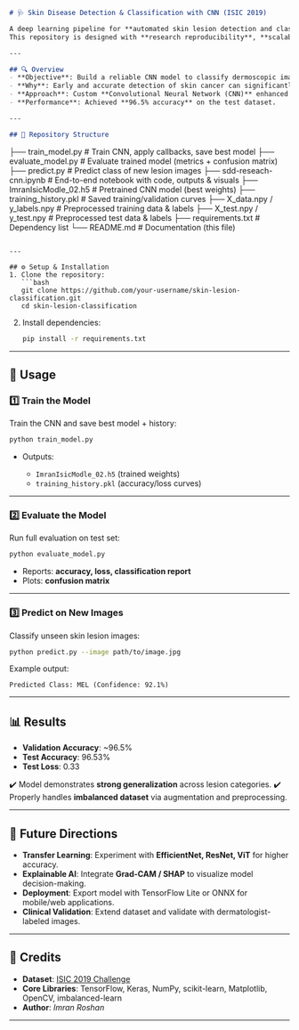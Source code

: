 

```markdown
# 🩺 Skin Disease Detection & Classification with CNN (ISIC 2019)

A deep learning pipeline for **automated skin lesion detection and classification** using the **ISIC 2019 dataset**.  
This repository is designed with **research reproducibility**, **scalability**, and **deployment readiness** in mind.  

---

## 🔍 Overview
- **Objective**: Build a reliable CNN model to classify dermoscopic images into **8 lesion categories**.  
- **Why**: Early and accurate detection of skin cancer can significantly improve patient outcomes.  
- **Approach**: Custom **Convolutional Neural Network (CNN)** enhanced with **Dropout**, **L2 Regularization**, and **callbacks** (EarlyStopping, ReduceLROnPlateau).  
- **Performance**: Achieved **96.5% accuracy** on the test dataset.  

---

## 📂 Repository Structure
```

├── train\_model.py             # Train CNN, apply callbacks, save best model
├── evaluate\_model.py          # Evaluate trained model (metrics + confusion matrix)
├── predict.py                 # Predict class of new lesion images
├── sdd-reseach-cnn.ipynb      # End-to-end notebook with code, outputs & visuals
├── ImranIsicModle\_02.h5       # Pretrained CNN model (best weights)
├── training\_history.pkl       # Saved training/validation curves
├── X\_data.npy / y\_labels.npy  # Preprocessed training data & labels
├── X\_test.npy / y\_test.npy    # Preprocessed test data & labels
├── requirements.txt           # Dependency list
└── README.md                  # Documentation (this file)

````

---

## ⚙️ Setup & Installation
1. Clone the repository:
   ```bash
   git clone https://github.com/your-username/skin-lesion-classification.git
   cd skin-lesion-classification
````

2. Install dependencies:

   ```bash
   pip install -r requirements.txt
   ```

---

## 🚀 Usage

### 1️⃣ Train the Model

Train the CNN and save best model + history:

```bash
python train_model.py
```

* Outputs:

  * `ImranIsicModle_02.h5` (trained weights)
  * `training_history.pkl` (accuracy/loss curves)

---

### 2️⃣ Evaluate the Model

Run full evaluation on test set:

```bash
python evaluate_model.py
```

* Reports: **accuracy, loss, classification report**
* Plots: **confusion matrix**

---

### 3️⃣ Predict on New Images

Classify unseen skin lesion images:

```bash
python predict.py --image path/to/image.jpg
```

Example output:

```
Predicted Class: MEL (Confidence: 92.1%)
```

---

## 📊 Results

* **Validation Accuracy**: \~96.5%
* **Test Accuracy**: 96.53%
* **Test Loss**: 0.33

✔️ Model demonstrates **strong generalization** across lesion categories.
✔️ Properly handles **imbalanced dataset** via augmentation and preprocessing.

---

## 🔮 Future Directions

* **Transfer Learning**: Experiment with **EfficientNet, ResNet, ViT** for higher accuracy.
* **Explainable AI**: Integrate **Grad-CAM / SHAP** to visualize model decision-making.
* **Deployment**: Export model with TensorFlow Lite or ONNX for mobile/web applications.
* **Clinical Validation**: Extend dataset and validate with dermatologist-labeled images.

---

## 🙌 Credits

* **Dataset**: [ISIC 2019 Challenge](https://challenge.isic-archive.com/landing/2019/)
* **Core Libraries**: TensorFlow, Keras, NumPy, scikit-learn, Matplotlib, OpenCV, imbalanced-learn
* **Author**: *Imran Roshan*

---
